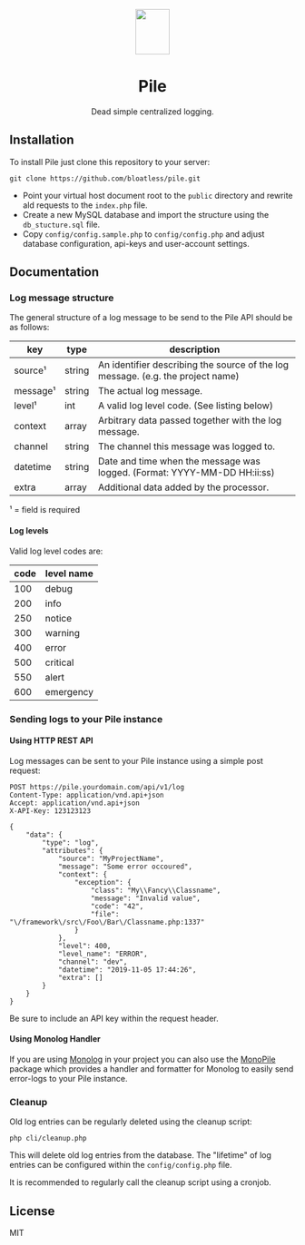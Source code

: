 <p align="center">
    <img src="https://bloatless.org/img/logo.svg" width="60px" height="80px">
</p>

<h1 align="center">Pile</h1>

<p align="center">
    Dead simple centralized logging.
</p>

## Installation

To install Pile just clone this repository to your server:

```
git clone https://github.com/bloatless/pile.git
```

* Point your virtual host document root to the `public` directory and rewrite ald requests to the `index.php` file.
* Create a new MySQL database and import the structure using the `db_stucture.sql` file.
* Copy `config/config.sample.php` to `config/config.php` and adjust database configuration, api-keys and user-account settings.

## Documentation

### Log message structure

The general structure of a log message to be send to the Pile API should be as follows:

key        | type                      | description
-----------|---------------------------|--------------------------------------------------------------------------------
source¹    | string                    | An identifier describing the source of the log message. (e.g. the project name)
message¹   | string                    | The actual log message.
level¹     | int                       | A valid log level code. (See listing below)
context    | array                     | Arbitrary data passed together with the log message.
channel    | string                    | The channel this message was logged to.
datetime   | string                    | Date and time when the message was logged. (Format: YYYY-MM-DD HH:ii:ss)
extra      | array                     | Additional data added by the processor.

¹ = field is required

#### Log levels

Valid log level codes are:

code  | level name
------|-----------
100   | debug
200   | info
250   | notice
300   | warning
400   | error
500   | critical
550   | alert
600   | emergency

### Sending logs to your Pile instance

#### Using HTTP REST API

Log messages can be sent to your Pile instance using a simple post request:

```
POST https://pile.yourdomain.com/api/v1/log
Content-Type: application/vnd.api+json
Accept: application/vnd.api+json
X-API-Key: 123123123

{
    "data": {
        "type": "log",
        "attributes": {
            "source": "MyProjectName",
            "message": "Some error occoured",
            "context": {
                "exception": {
                    "class": "My\\Fancy\\Classname",
                    "message": "Invalid value",
                    "code": "42",
                    "file": "\/framework\/src\/Foo\/Bar\/Classname.php:1337"
                }
            },
            "level": 400,
            "level_name": "ERROR",
            "channel": "dev",
            "datetime": "2019-11-05 17:44:26",
            "extra": []
        }
    }
} 
```

Be sure to include an API key within the request header.

#### Using Monolog Handler

If you are using [Monolog](http://github.com/Seldaek/monolog) in your project you can also use the
[MonoPile](https://github.com/bloatless/MonoPile) package which provides a handler and formatter for Monolog to easily
send error-logs to your Pile instance.

### Cleanup

Old log entries can be regularly deleted using the cleanup script:

`php cli/cleanup.php`

This will delete old log entries from the database. The "lifetime" of log entries can be configured within the `config/config.php` file. 

It is recommended to regularly call the cleanup script using a cronjob.

## License

MIT